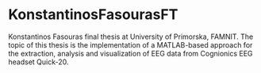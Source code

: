 # KonstantinosFasourasFT
Konstantinos Fasouras final thesis at University of Primorska, FAMNIT.
The topic of this thesis is the implementation of a MATLAB-based approach for the extraction, analysis and visualization of EEG data from Cognionics EEG headset Quick-20.
